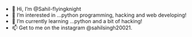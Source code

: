 - 👋 Hi, I’m @Sahil-flyingknight
- 👀 I’m interested in ...python programming, hacking and web developing!
- 🌱 I’m currently learning ...python and a bit of hacking!
- 📫 Get to me on the instagram @sahilsingh20021.

<!---
Sahil-flyingknight/Sahil-flyingknight is a ✨ special ✨ repository because its `README.md` (this file) appears on your GitHub profile.
You can click the Preview link to take a look at your changes.
--->
